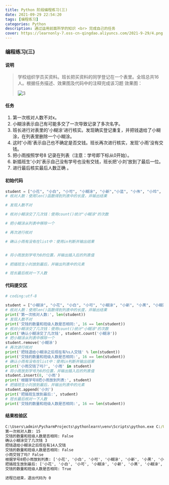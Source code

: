 ```yaml
---
title: Python 阶段编程练习(三)
date: 2021-09-29 22:54:20
tags: [编程练习]
categories: Python
description: 通过运用前面所学的知识 <br> 完成自己的任务
cover: https://learnonly-7.oss-cn-qingdao.aliyuncs.com/2021-9-29/4.png
---
```


### 编程练习(三)

#### 说明

> 学校组织学员买资料。班长把买资料的同学登记在一个表里。全班总共16人。根据任务描述、效果图及代码中的注释完成该习题
> 效果图：
>
> ![3](https://learnonly-7.oss-cn-qingdao.aliyuncs.com/2021-9-29/3.png)

#### 任务

1. 第一次核对人数不对x。
2. 小糊涂表示自己有可能多交了一次导致记录了多次名字。
3. 班长进行对表里的'小糊涂'进行核实。发现确实登记重复，并把钱退给了小糊涂，在列表里删除一个小糊涂。
4. 这时'小雨'表示自己也不确定是否交钱。班长再次进行核实，发现'小雨'没有交钱。
5. 把小雨按照学号8 记录在列表（注意：学号即下标从0开始）。
6. 新插班生'小刘'表示自己没有学号也没有交钱，班长把'小刘'放到了最后一位。
7. 进行最后核实最后人数正确 。

#### 初始代码

```python
student = ["小花", "小白", "小可", "小糊涂", "小新","小蓝", "小伟", "小玲", "小撒", "小丽", "小航",]
# 核对人数：使用len()函数得到列表中的长度，并输出结果

# 发现人数不对

# 核对小糊涂交了几次钱：使用count()统计"小糊涂"的次数

# 把小糊涂从列表中移除一个

# 再次进行核对

# 确认小雨有没有在list中：使用in判断并输出结果


# 将小雨放到学号为8的位置，并输出插入后的列表值

# 把插班生小刘放到最后，并输出列表中的元素

# 班长最后核对一下人数

```

#### 代码提交区

```python
# coding:utf-8

student = ["小糊涂", "小花", "小白", "小可", "小糊涂", "小新", "小黑", "小糊涂", "小蓝", "小伟", "小玲", "小丽", "小航", "小平", "小圆"]
# 核对人数：使用len()函数得到列表中的长度，并输出结果
print('第一次核对人数:', len(student))
# 发现人数不对
print('交钱的数量和班级人数是否相同:', 16 == len(student))
# 核对小糊涂交了几次钱：使用count()统计"小糊涂"的次数
print('确认小糊涂交了几次钱', student.count('小糊涂'))
# 把小糊涂从列表中移除一个
student.remove('小糊涂')
# 再次进行核对
print('把钱退给小糊涂之后现在有%s人交钱' % len(student))
print('交钱的数量和班级人数是否相同:', 16 == len(student))
# 确认小雨有没有在list中：使用in判断并输出结果
print('小雨交钱了吗?', '小雨' in student)
# 将小雨放到学号为8的位置，并输出插入后的列表值
student.insert(8, '小雨')
print('根据学号8把小雨放到列表:', student)
# 把插班生小刘放到最后，并输出列表中的元素
student.append('小刘')
print('把插班生放到最后:', student)
# 班长最后核对一下人数
print('交钱的数量和班级人数是否相同:', 16 == len(student))

```

#### 结果检验区

```cmd
C:\Users\admin\PycharmProjects\pythonlearn\venv\Scripts\python.exe C:/Users/admin/PycharmProjects/python_list/code3.py
第一次核对人数: 15
交钱的数量和班级人数是否相同: False
确认小糊涂交了几次钱 3
把钱退给小糊涂之后现在有14人交钱
交钱的数量和班级人数是否相同: False
小雨交钱了吗? False
根据学号8把小雨放到列表: ['小花', '小白', '小可', '小糊涂', '小新', '小黑', '小糊涂', '小蓝', '小雨', '小伟', '小玲', '小丽', '小航', '小平', '小圆']
把插班生放到最后: ['小花', '小白', '小可', '小糊涂', '小新', '小黑', '小糊涂', '小蓝', '小雨', '小伟', '小玲', '小丽', '小航', '小平', '小圆', '小刘']
交钱的数量和班级人数是否相同: True

进程已结束，退出代码为 0

```

